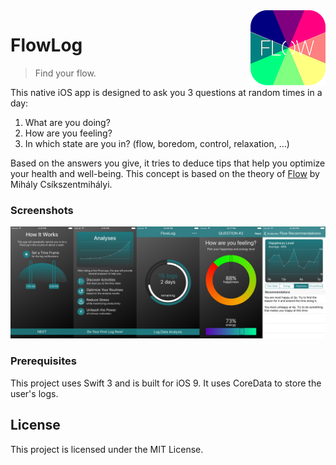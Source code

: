 <img src="project-docs/icon.png" align="right" />

# FlowLog
> Find your flow.

This native iOS app is designed to ask you 3 questions at random times in a day:
1. What are you doing?
2. How are you feeling?
3. In which state are you in? (flow, boredom, control, relaxation, ...)

Based on the answers you give, it tries to deduce tips that help you optimize your health and well-being. This concept is based on the
theory of [Flow](https://www.amazon.de/Flow-Psychology-Experience-Perennial-Classics/dp/0061339202)
by Mihály Csíkszentmihályi. 

### Screenshots
![Screenshots](project-docs/overview.png)

### Prerequisites
This project uses Swift 3 and is built for iOS 9.
It uses CoreData to store the user's logs.

## License

This project is licensed under the MIT License.